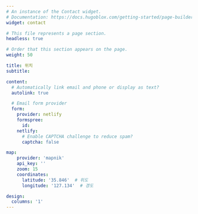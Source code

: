 ```yaml
---
# An instance of the Contact widget.
# Documentation: https://docs.hugoblox.com/getting-started/page-builder/
widget: contact

# This file represents a page section.
headless: true

# Order that this section appears on the page.
weight: 50

title: 위치
subtitle:

content:
  # Automatically link email and phone or display as text?
  autolink: true

  # Email form provider
  form:
    provider: netlify
    formspree:
      id:
    netlify:
      # Enable CAPTCHA challenge to reduce spam?
      captcha: false

map:
    provider: 'mapnik'
    api_key: ''
    zoom: 15
    coordinates:
      latitude: '35.846'  # 위도
      longitude: '127.134'  # 경도

design:
  columns: '1'
---
```


